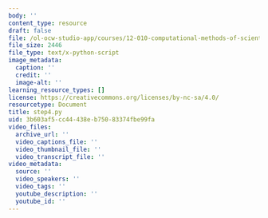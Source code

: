 ```yaml
---
body: ''
content_type: resource
draft: false
file: /ol-ocw-studio-app/courses/12-010-computational-methods-of-scientific-programming-fall-2024/step4.py
file_size: 2446
file_type: text/x-python-script
image_metadata:
  caption: ''
  credit: ''
  image-alt: ''
learning_resource_types: []
license: https://creativecommons.org/licenses/by-nc-sa/4.0/
resourcetype: Document
title: step4.py
uid: 3b603af5-cc44-438e-b750-83374fbe99fa
video_files:
  archive_url: ''
  video_captions_file: ''
  video_thumbnail_file: ''
  video_transcript_file: ''
video_metadata:
  source: ''
  video_speakers: ''
  video_tags: ''
  youtube_description: ''
  youtube_id: ''
---
```

